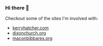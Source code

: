 ### Hi there 👋

Checkout some of the sites I'm involved with: 
- [kerryhatcher.com](https://www.kerryhatcher.com/)
- [dixonchurch.org](https://dixonchurch.org/)
- [maconbibbares.org](https://maconbibbares.org/)

<!--
**kerryhatcher/kerryhatcher** is a ✨ _special_ ✨ repository because its `README.md` (this file) appears on your GitHub profile.

Here are some ideas to get you started:

- 🔭 I’m currently working on ...
- 🌱 I’m currently learning ...
- 👯 I’m looking to collaborate on ...
- 🤔 I’m looking for help with ...
- 💬 Ask me about ...
- 📫 How to reach me: ...
- 😄 Pronouns: ...
- ⚡ Fun fact: ...
-->
